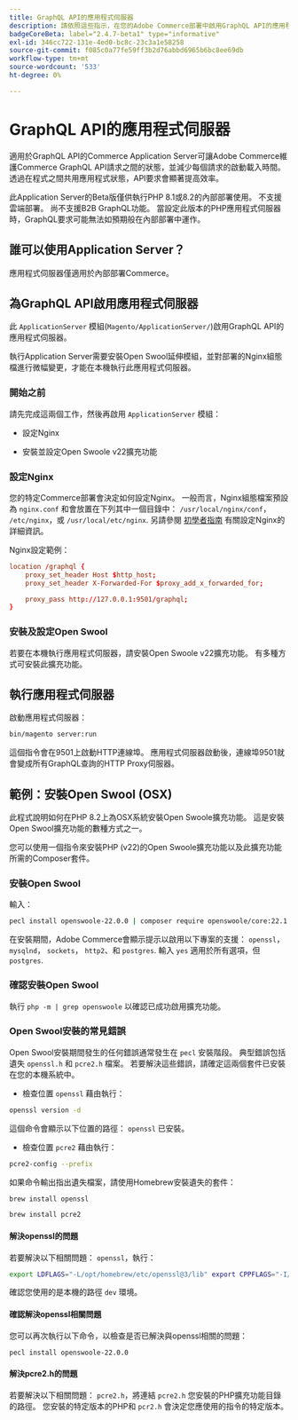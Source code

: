 ```yaml
---
title: GraphQL API的應用程式伺服器
description: 請依照這些指示，在您的Adobe Commerce部署中啟用GraphQL API的應用程式伺服器。
badgeCoreBeta: label="2.4.7-beta1" type="informative"
exl-id: 346cc722-131e-4ed0-bc8c-23c3a1e58258
source-git-commit: f085c0a77fe59ff3b2d76abbd6965b6bc8ee69db
workflow-type: tm+mt
source-wordcount: '533'
ht-degree: 0%

---
```


# GraphQL API的應用程式伺服器

適用於GraphQL API的Commerce Application Server可讓Adobe Commerce維護Commerce GraphQL API請求之間的狀態，並減少每個請求的啟動載入時間。 透過在程式之間共用應用程式狀態，API要求會顯著提高效率。

此Application Server的Beta版僅供執行PHP 8.1或8.2的內部部署使用。 不支援雲端部署。 尚不支援B2B GraphQL功能。 當設定此版本的PHP應用程式伺服器時，GraphQL要求可能無法如預期般在內部部署中運作。

## 誰可以使用Application Server？

應用程式伺服器僅適用於內部部署Commerce。

## 為GraphQL API啟用應用程式伺服器

此 `ApplicationServer` 模組(`Magento/ApplicationServer/`)啟用GraphQL API的應用程式伺服器。

執行Application Server需要安裝Open Swool延伸模組，並對部署的Nginx組態檔進行微幅變更，才能在本機執行此應用程式伺服器。

### 開始之前

請先完成這兩個工作，然後再啟用 `ApplicationServer` 模組：

* 設定Nginx

* 安裝並設定Open Swoole v22擴充功能

### 設定Nginx

您的特定Commerce部署會決定如何設定Nginx。 一般而言，Nginx組態檔案預設為 `nginx.conf` 和會放置在下列其中一個目錄中： `/usr/local/nginx/conf`， `/etc/nginx`，或 `/usr/local/etc/nginx`. 另請參閱 [初學者指南](http://nginx.org/en/docs/beginners_guide.html) 有關設定Nginx的詳細資訊。

Nginx設定範例：

```conf
location /graphql {
    proxy_set_header Host $http_host;
    proxy_set_header X-Forwarded-For $proxy_add_x_forwarded_for;

    proxy_pass http://127.0.0.1:9501/graphql;
}
```

### 安裝及設定Open Swool

若要在本機執行應用程式伺服器，請安裝Open Swoole v22擴充功能。 有多種方式可安裝此擴充功能。

## 執行應用程式伺服器

啟動應用程式伺服器：

```bash
bin/magento server:run
```

這個指令會在9501上啟動HTTP連線埠。 應用程式伺服器啟動後，連線埠9501就會變成所有GraphQL查詢的HTTP Proxy伺服器。

## 範例：安裝Open Swool (OSX)

此程式說明如何在PHP 8.2上為OSX系統安裝Open Swoole擴充功能。 這是安裝Open Swool擴充功能的數種方式之一。

您可以使用一個指令來安裝PHP (v22)的Open Swoole擴充功能以及此擴充功能所需的Composer套件。

### 安裝Open Swool

輸入：

```bash
pecl install openswoole-22.0.0 | composer require openswoole/core:22.1.1
```

在安裝期間，Adobe Commerce會顯示提示以啟用以下專案的支援： `openssl`， `mysqlnd`， `sockets`， `http2`、和 `postgres`. 輸入 `yes` 適用於所有選項，但 `postgres`.

### 確認安裝Open Swool

執行 `php -m | grep openswoole` 以確認已成功啟用擴充功能。

### Open Swool安裝的常見錯誤

Open Swool安裝期間發生的任何錯誤通常發生在 `pecl` 安裝階段。 典型錯誤包括遺失 `openssl.h` 和 `pcre2.h` 檔案。 若要解決這些錯誤，請確定這兩個套件已安裝在您的本機系統中。

* 檢查位置 `openssl` 藉由執行：

```bash
openssl version -d
```

這個命令會顯示以下位置的路徑： `openssl` 已安裝。

* 檢查位置 `pcre2` 藉由執行：

```bash
pcre2-config --prefix 
```

如果命令輸出指出遺失檔案，請使用Homebrew安裝遺失的套件：

```bash
brew install openssl
```

```bash
brew install pcre2
```

#### 解決openssl的問題

若要解決以下相關問題： `openssl`，執行：

```bash
export LDFLAGS="-L/opt/homebrew/etc/openssl@3/lib" export CPPFLAGS="-I/opt/homebrew/etc/openssl@3/include"
```

確認您使用的是本機的路徑 `dev` 環境。

#### 確認解決openssl相關問題

您可以再次執行以下命令，以檢查是否已解決與openssl相關的問題：

```bash
pecl install openswoole-22.0.0
```

#### 解決pcre2.h的問題

若要解決以下相關問題： `pcre2.h`，將連結 `pcre2.h` 您安裝的PHP擴充功能目錄的路徑。 您安裝的特定版本的PHP和 `pcr2.h` 會決定您應使用的指令的特定版本。
